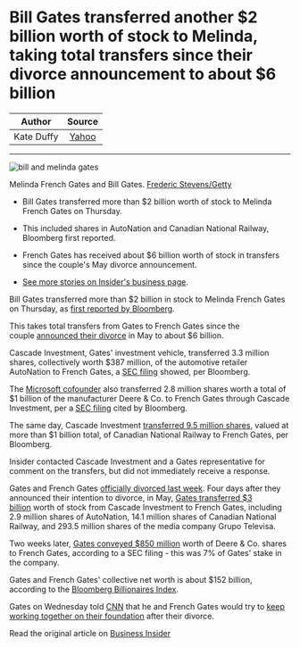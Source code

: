 Bill Gates transferred another $2 billion worth of stock to Melinda, taking total transfers since their divorce announcement to about $6 billion
================================================================================================================================================

| Author       | Source       | 
| :-------------: |:-------------:|
|  Kate Duffy | [Yahoo](https://www.yahoo.com/news/bill-gates-transferred-another-2-113822275.html) | 

---

![bill and melinda gates](https://s.yimg.com/ny/api/res/1.2/iVrmNoy_CawAaIP8aiSDgw--/YXBwaWQ9aGlnaGxhbmRlcjt3PTcwNTtoPTQ2OS44ODI1O2NmPXdlYnA-/https://s.yimg.com/uu/api/res/1.2/8VexuFxS.XVDNlQIIrarSQ--~B/aD0xMzMzO3c9MjAwMDthcHBpZD15dGFjaHlvbg--/https://media.zenfs.com/en/business_insider_articles_888/d83f1efd9c6f50f8f04a490d68144ba6)

Melinda French Gates and Bill Gates. [Frederic Stevens/Getty](https://www.gettyimages.com/detail/news-photo/bill-and-melinda-gates-arrive-at-the-elysee-palace-before-news-photo/671289936?adppopup=true)

-   Bill Gates transferred more than $2 billion worth of stock to Melinda French Gates on Thursday.

-   This included shares in AutoNation and Canadian National Railway, Bloomberg first reported.

-   French Gates has received about $6 billion worth of stock in transfers since the couple's May divorce announcement.

-   [See more stories on Insider's business page](https://www.businessinsider.com/?hprecirc-bullet?utm_source=yahoo.com&utm_medium=referral).

Bill Gates transferred more than $2 billion in stock to Melinda French Gates on Thursday, as [first reported by Bloomberg](https://www.bloomberg.com/news/articles/2021-08-06/bill-gates-s-cascade-transfers-1-billion-of-canadian-national?sref=lAVQtUwz).

This takes total transfers from Gates to French Gates since the couple [announced their divorce](https://www.businessinsider.com/bill-melinda-gates-announce-divorce-end-marriage-2021-5?utm_source=yahoo.com&utm_medium=referral) in May to about $6 billion.

Cascade Investment, Gates' investment vehicle, transferred 3.3 million shares, collectively worth $387 million, of the automotive retailer AutoNation to French Gates, a [SEC filing](https://www.sec.gov/Archives/edgar/data/350698/000110465921101481/a21-24355_3sc13da.htm) showed, per Bloomberg.

The [Microsoft cofounder](https://www.businessinsider.com/bill-gates-talks-divorce-epstein-alleged-toxic-workplace-culture-cnn-2021-8?r=US&IR=T?utm_source=yahoo.com&utm_medium=referral) also transferred 2.8 million shares worth a total of $1 billion of the manufacturer Deere & Co. to French Gates through Cascade Investment, per a [SEC filing](https://www.sec.gov/Archives/edgar/data/315189/000110465921101557/a21-24355_4sc13da.htm) cited by Bloomberg.

The same day, Cascade Investment [transferred 9.5 million shares](https://www.sec.gov/Archives/edgar/data/0000016868/000110465921101518/a21-24355_2sc13da.htm), valued at more than $1 billion total, of Canadian National Railway to French Gates, per Bloomberg.

Insider contacted Cascade Investment and a Gates representative for comment on the transfers, but did not immediately receive a response.

Gates and French Gates [officially divorced last week](https://www.businessinsider.com/bill-gates-melinda-french-officially-divorced-court-documents-show-2021-8?utm_source=yahoo.com&utm_medium=referral). Four days after they announced their intention to divorce, in May, [Gates transferred $3 billion](https://markets.businessinsider.com/news/stocks/melinda-gates-owns-5-billion-across-3-stocks-divorce-2021-5?utm_source=yahoo.com&utm_medium=referral) worth of stock from Cascade Investment to French Gates, including 2.9 million shares of AutoNation, 14.1 million shares of Canadian National Railway, and 293.5 million shares of the media company Grupo Televisa.

Two weeks later, [Gates conveyed $850 million](https://www.businessinsider.com/bill-meinda-gates-divorce-stock-transfers-melinda-french-deere-stock-2021-5?r=US&IR=T?utm_source=yahoo.com&utm_medium=referral) worth of Deere & Co. shares to French Gates, according to a SEC filing - this was 7% of Gates' stake in the company.

Gates and French Gates' collective net worth is about $152 billion, according to the [Bloomberg Billionaires Index](https://www.bloomberg.com/billionaires/).

Gates on Wednesday told [CNN](https://edition.cnn.com/videos/business/2021/08/05/bill-gates-divorce-foundation-intv-sot-cooper-ac360-vpx.cnn) that he and French Gates would try to [keep working together on their foundation](https://www.businessinsider.com/bill-gates-said-he-melinda-try-work-together-post-divorce-2021-8?r=US&IR=T?utm_source=yahoo.com&utm_medium=referral) after their divorce.

Read the original article on [Business Insider](https://www.businessinsider.com/menlinda-french-gates-stock-transfers-bill-gates-divorce-cascade-investments-2021-8)
